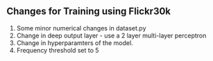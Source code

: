 ## Changes for Training using Flickr30k

1. Some minor numerical changes in dataset.py
2. Change in deep output layer - use a 2 layer multi-layer perceptron
3. Change in hyperparamters of the model.
4. Frequency threshold set to 5

